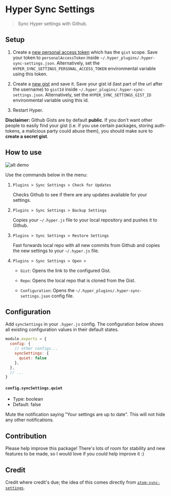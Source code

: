 # Hyper Sync Settings

> Sync Hyper settings with Github.

## Setup

1.  Create a [new personal access token](https://github.com/settings/tokens/new)
    which has the `gist` scope. Save your token to `personalAccessToken` inside
    `~/.hyper_plugins/.hyper-sync-settings.json`. Alternatively, set the
    `HYPER_SYNC_SETTINGS_PERSONAL_ACCESS_TOKEN` environmental variable using
    this token.

2.  Create a [new gist](https://gist.github.com/) and save it. Save your gist id
    (last part of the url after the username) to `gistId` inside
    `~/.hyper_plugins/.hyper-sync-settings.json`. Alternatively, set the
    `HYPER_SYNC_SETTINGS_GIST_ID` environmental variable using this id.

3.  Restart Hyper.

**Disclaimer:** Github Gists are by default **public**. If you don't want other
people to easily find your gist (i.e. if you use certain packages, storing
auth-tokens, a malicious party could abuse them), you should make sure to
**create a secret gist**.

## How to use

![alt demo](http://i.giphy.com/9CNA0ceu5iuoU.gif)

Use the commands below in the menu:

1.  `Plugins > Sync Settings > Check for Updates`

    Checks Github to see if there are any updates available for your settings.

2.  `Plugins > Sync Settings > Backup Settings`

    Copies your `~/.hyper.js` file to your local repository and pushes it to
    Github.

3.  `Plugins > Sync Settings > Restore Settings`

    Fast forwards local repo with all new commits from Github and copies the new
    settings to your `~/.hyper.js` file.

4.  `Plugins > Sync Settings > Open >`

    *   `Gist`: Opens the link to the configured Gist.

    *   `Repo`: Opens the local repo that is cloned from the Gist.

    *   `Configuration`: Opens the
        `~/.hyper_plugins/.hyper-sync-settings.json` config file.

## Configuration
Add `syncSettings` in your `.hyper.js` config. The configuration below shows all existing configuration values in their default states.

```javascript
module.exports = {
  config: {
    // other configs...
    syncSettings: {
      quiet: false
    },
  },
  // ...
}
```

#### `config.syncSettings.quiet`
* Type: boolean
* Default: false

 Mute the notification saying "Your settings are up to date". This will not hide any other notifications.

## Contribution

Please help improve this package! There's lots of room for stability and new
features to be made, so I would love if you could help improve it :)

## Credit

Credit where credit's due; the idea of this comes directly from
[`atom-sync-settings`](https://github.com/atom-community/sync-settings).
